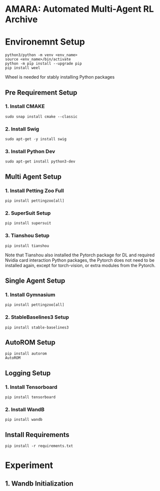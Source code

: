 # AMARA: Automated Multi-Agent RL Archive
# Environemnt Setup
```
python3/python -m venv <env_name>
source <env_name>/bin/activate
python -m pip install --upgrade pip
pip install weel
```
Wheel is needed for stably installing Python packages

## Pre Requirement Setup
### 1. Install CMAKE
```
sudo snap install cmake --classic
```
### 2. Install Swig
```
sudo apt-get -y install swig
```

### 3. Install Python Dev
```
sudo apt-get install python3-dev
```
## Multi Agent Setup

### 1. Install Petting Zoo Full
```
pip install pettingzoo[all]
```
### 2. SuperSuit Setup
```
pip install supersuit
```
### 3. Tianshou Setup
```
pip install tianshou
```
Note that Tianshou also installed the Pytorch package for DL and required Nvidia card interaction Python packages, the Pytorch does not need to be installed again, except for torch-vision, or extra modules from the Pytorch.

## Single Agent Setup
### 1. Install Gymnasium
```
pip install pettingzoo[all]
```
### 2. StableBaselines3 Setup
```
pip install stable-baselines3
```

## AutoROM Setup
```
pip install autorom
AutoROM
```

## Logging Setup

### 1. Install Tensorboard
```
pip install tensorboard
```
### 2. Install WandB
```
pip install wandb
```

## Install Requirements
```
pip install -r requirements.txt
```

# Experiment

## 1. Wandb Initialization
